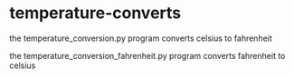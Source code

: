 # temperature-converts

the temperature_conversion.py program converts celsius to fahrenheit

the temperature_conversion_fahrenheit.py program converts fahrenheit to celsius
